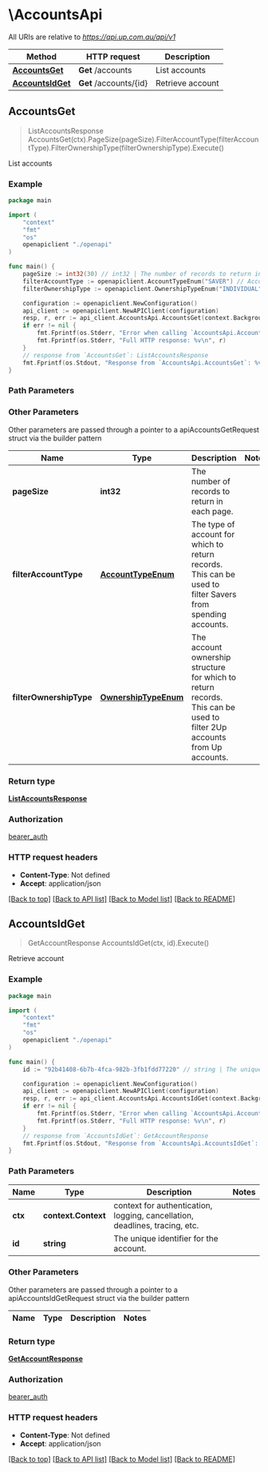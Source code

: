 # \AccountsApi

All URIs are relative to *https://api.up.com.au/api/v1*

Method | HTTP request | Description
------------- | ------------- | -------------
[**AccountsGet**](AccountsApi.md#AccountsGet) | **Get** /accounts | List accounts
[**AccountsIdGet**](AccountsApi.md#AccountsIdGet) | **Get** /accounts/{id} | Retrieve account



## AccountsGet

> ListAccountsResponse AccountsGet(ctx).PageSize(pageSize).FilterAccountType(filterAccountType).FilterOwnershipType(filterOwnershipType).Execute()

List accounts



### Example

```go
package main

import (
    "context"
    "fmt"
    "os"
    openapiclient "./openapi"
)

func main() {
    pageSize := int32(30) // int32 | The number of records to return in each page.  (optional)
    filterAccountType := openapiclient.AccountTypeEnum("SAVER") // AccountTypeEnum | The type of account for which to return records. This can be used to filter Savers from spending accounts.  (optional)
    filterOwnershipType := openapiclient.OwnershipTypeEnum("INDIVIDUAL") // OwnershipTypeEnum | The account ownership structure for which to return records. This can be used to filter 2Up accounts from Up accounts.  (optional)

    configuration := openapiclient.NewConfiguration()
    api_client := openapiclient.NewAPIClient(configuration)
    resp, r, err := api_client.AccountsApi.AccountsGet(context.Background()).PageSize(pageSize).FilterAccountType(filterAccountType).FilterOwnershipType(filterOwnershipType).Execute()
    if err != nil {
        fmt.Fprintf(os.Stderr, "Error when calling `AccountsApi.AccountsGet``: %v\n", err)
        fmt.Fprintf(os.Stderr, "Full HTTP response: %v\n", r)
    }
    // response from `AccountsGet`: ListAccountsResponse
    fmt.Fprintf(os.Stdout, "Response from `AccountsApi.AccountsGet`: %v\n", resp)
}
```

### Path Parameters



### Other Parameters

Other parameters are passed through a pointer to a apiAccountsGetRequest struct via the builder pattern


Name | Type | Description  | Notes
------------- | ------------- | ------------- | -------------
 **pageSize** | **int32** | The number of records to return in each page.  | 
 **filterAccountType** | [**AccountTypeEnum**](AccountTypeEnum.md) | The type of account for which to return records. This can be used to filter Savers from spending accounts.  | 
 **filterOwnershipType** | [**OwnershipTypeEnum**](OwnershipTypeEnum.md) | The account ownership structure for which to return records. This can be used to filter 2Up accounts from Up accounts.  | 

### Return type

[**ListAccountsResponse**](ListAccountsResponse.md)

### Authorization

[bearer_auth](../README.md#bearer_auth)

### HTTP request headers

- **Content-Type**: Not defined
- **Accept**: application/json

[[Back to top]](#) [[Back to API list]](../README.md#documentation-for-api-endpoints)
[[Back to Model list]](../README.md#documentation-for-models)
[[Back to README]](../README.md)


## AccountsIdGet

> GetAccountResponse AccountsIdGet(ctx, id).Execute()

Retrieve account



### Example

```go
package main

import (
    "context"
    "fmt"
    "os"
    openapiclient "./openapi"
)

func main() {
    id := "92b41408-6b7b-4fca-982b-3fb1fdd77220" // string | The unique identifier for the account. 

    configuration := openapiclient.NewConfiguration()
    api_client := openapiclient.NewAPIClient(configuration)
    resp, r, err := api_client.AccountsApi.AccountsIdGet(context.Background(), id).Execute()
    if err != nil {
        fmt.Fprintf(os.Stderr, "Error when calling `AccountsApi.AccountsIdGet``: %v\n", err)
        fmt.Fprintf(os.Stderr, "Full HTTP response: %v\n", r)
    }
    // response from `AccountsIdGet`: GetAccountResponse
    fmt.Fprintf(os.Stdout, "Response from `AccountsApi.AccountsIdGet`: %v\n", resp)
}
```

### Path Parameters


Name | Type | Description  | Notes
------------- | ------------- | ------------- | -------------
**ctx** | **context.Context** | context for authentication, logging, cancellation, deadlines, tracing, etc.
**id** | **string** | The unique identifier for the account.  | 

### Other Parameters

Other parameters are passed through a pointer to a apiAccountsIdGetRequest struct via the builder pattern


Name | Type | Description  | Notes
------------- | ------------- | ------------- | -------------


### Return type

[**GetAccountResponse**](GetAccountResponse.md)

### Authorization

[bearer_auth](../README.md#bearer_auth)

### HTTP request headers

- **Content-Type**: Not defined
- **Accept**: application/json

[[Back to top]](#) [[Back to API list]](../README.md#documentation-for-api-endpoints)
[[Back to Model list]](../README.md#documentation-for-models)
[[Back to README]](../README.md)

